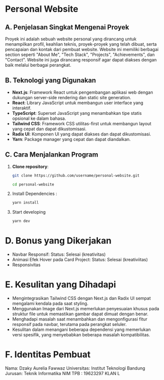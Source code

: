 # Personal Website

## A. Penjelasan Singkat Mengenai Proyek

Proyek ini adalah sebuah website personal yang dirancang untuk menampilkan profil, keahlian teknis, proyek-proyek yang telah dibuat, serta pencapaian dan kontak dari pembuat website. Website ini memiliki berbagai section seperti "About Me", "Tech Stack", "Projects", "Achievements", dan "Contact". Website ini juga dirancang responsif agar dapat diakses dengan baik melalui berbagai perangkat.

## B. Teknologi yang Digunakan

- **Next.js**: Framework React untuk pengembangan aplikasi web dengan dukungan server-side rendering dan static site generation.
- **React**: Library JavaScript untuk membangun user interface yang interaktif.
- **TypeScript**: Superset JavaScript yang menambahkan tipe statis opsional ke dalam bahasa.
- **Tailwind CSS**: Framework CSS utilitas-first untuk membangun layout yang cepat dan dapat dikustomisasi.
- **Radix UI**: Komponen UI yang dapat diakses dan dapat dikustomisasi.
- **Yarn**: Package manager yang cepat dan dapat diandalkan.

## C. Cara Menjalankan Program

1. **Clone repository**:
   ```bash
   git clone https://github.com/username/personal-website.git
   ```
   
   ```bash
   cd personal-website
   ```
2. Install Dependencies :
   ```bash
   yarn install
   ```
3. Start developing
   ```bash
   yarn dev
   ```
# D. Bonus yang Dikerjakan
- Navbar Responsif: Status: Selesai (kreativitas)
- Animasi Efek Hover pada Card Project: Status: Selesai (kreativiitas)
- Responsivitas
# E. Kesulitan yang Dihadapi
- Mengintegrasikan Tailwind CSS dengan Next.js dan Radix UI sempat mengalami kendala pada saat styling.
- Menggunakan Image dari Next.js memerlukan penyesuaian khusus pada struktur file untuk memastikan gambar dapat dimuat dengan benar.
- Menghadapi masalah saat menambahkan dan mengonfigurasi fitur responsif pada navbar, terutama pada perangkat seluler.
- Kesulitan dalam menangani beberapa dependensi yang memerlukan versi spesifik, yang menyebabkan beberapa masalah kompatibilitas.
# F. Identitas Pembuat
Nama: Dzaky Aurelia Fawwaz
Universitas: Institut Teknologi Bandung
Jurusan: Teknik Informatika
NIM TPB : 19623297 
KLAN L




